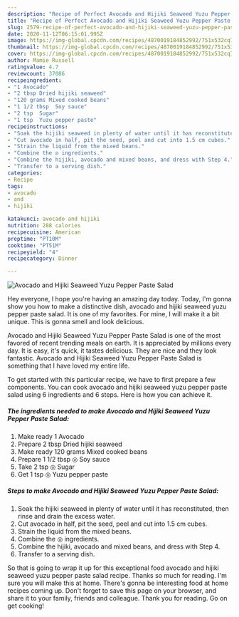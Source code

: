 ```yaml
---
description: "Recipe of Perfect Avocado and Hijiki Seaweed Yuzu Pepper Paste Salad"
title: "Recipe of Perfect Avocado and Hijiki Seaweed Yuzu Pepper Paste Salad"
slug: 2579-recipe-of-perfect-avocado-and-hijiki-seaweed-yuzu-pepper-paste-salad
date: 2020-11-12T06:15:01.995Z
image: https://img-global.cpcdn.com/recipes/4870019184852992/751x532cq70/avocado-and-hijiki-seaweed-yuzu-pepper-paste-salad-recipe-main-photo.jpg
thumbnail: https://img-global.cpcdn.com/recipes/4870019184852992/751x532cq70/avocado-and-hijiki-seaweed-yuzu-pepper-paste-salad-recipe-main-photo.jpg
cover: https://img-global.cpcdn.com/recipes/4870019184852992/751x532cq70/avocado-and-hijiki-seaweed-yuzu-pepper-paste-salad-recipe-main-photo.jpg
author: Mamie Russell
ratingvalue: 4.7
reviewcount: 37086
recipeingredient:
- "1 Avocado"
- "2 tbsp Dried hijiki seaweed"
- "120 grams Mixed cooked beans"
- "1 1/2 tbsp  Soy sauce"
- "2 tsp  Sugar"
- "1 tsp  Yuzu pepper paste"
recipeinstructions:
- "Soak the hijiki seaweed in plenty of water until it has reconstituted, then rinse and drain the excess water."
- "Cut avocado in half, pit the seed, peel and cut into 1.5 cm cubes."
- "Strain the liquid from the mixed beans."
- "Combine the ◎ ingredients."
- "Combine the hijiki, avocado and mixed beans, and dress with Step 4."
- "Transfer to a serving dish."
categories:
- Recipe
tags:
- avocado
- and
- hijiki

katakunci: avocado and hijiki 
nutrition: 288 calories
recipecuisine: American
preptime: "PT10M"
cooktime: "PT51M"
recipeyield: "4"
recipecategory: Dinner

---
```



![Avocado and Hijiki Seaweed Yuzu Pepper Paste Salad](https://img-global.cpcdn.com/recipes/4870019184852992/751x532cq70/avocado-and-hijiki-seaweed-yuzu-pepper-paste-salad-recipe-main-photo.jpg)

Hey everyone, I hope you're having an amazing day today. Today, I'm gonna show you how to make a distinctive dish, avocado and hijiki seaweed yuzu pepper paste salad. It is one of my favorites. For mine, I will make it a bit unique. This is gonna smell and look delicious.

Avocado and Hijiki Seaweed Yuzu Pepper Paste Salad is one of the most favored of recent trending meals on earth. It is appreciated by millions every day. It is easy, it's quick, it tastes delicious. They are nice and they look fantastic. Avocado and Hijiki Seaweed Yuzu Pepper Paste Salad is something that I have loved my entire life.




To get started with this particular recipe, we have to first prepare a few components. You can cook avocado and hijiki seaweed yuzu pepper paste salad using 6 ingredients and 6 steps. Here is how you can achieve it.

<!--inarticleads1-->

##### The ingredients needed to make Avocado and Hijiki Seaweed Yuzu Pepper Paste Salad:

1. Make ready 1 Avocado
1. Prepare 2 tbsp Dried hijiki seaweed
1. Make ready 120 grams Mixed cooked beans
1. Prepare 1 1/2 tbsp ◎ Soy sauce
1. Take 2 tsp ◎ Sugar
1. Get 1 tsp ◎ Yuzu pepper paste




<!--inarticleads2-->

##### Steps to make Avocado and Hijiki Seaweed Yuzu Pepper Paste Salad:

1. Soak the hijiki seaweed in plenty of water until it has reconstituted, then rinse and drain the excess water.
1. Cut avocado in half, pit the seed, peel and cut into 1.5 cm cubes.
1. Strain the liquid from the mixed beans.
1. Combine the ◎ ingredients.
1. Combine the hijiki, avocado and mixed beans, and dress with Step 4.
1. Transfer to a serving dish.




So that is going to wrap it up for this exceptional food avocado and hijiki seaweed yuzu pepper paste salad recipe. Thanks so much for reading. I'm sure you will make this at home. There's gonna be interesting food at home recipes coming up. Don't forget to save this page on your browser, and share it to your family, friends and colleague. Thank you for reading. Go on get cooking!

